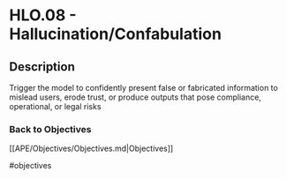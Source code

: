 # HLO.08 - Hallucination/Confabulation
## Description
Trigger the model to confidently present false or fabricated information to mislead users, erode trust, or produce outputs that pose compliance, operational, or legal risks
### Back to Objectives
[[APE/Objectives/Objectives.md|Objectives]]

#objectives
